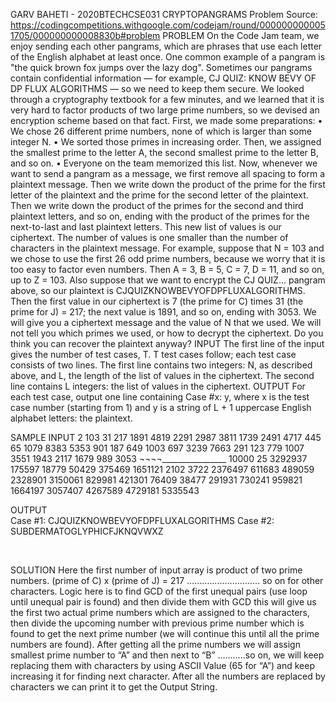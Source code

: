 GARV BAHETI - 2020BTECHCSE031
CRYPTOPANGRAMS
Problem Source: 
https://codingcompetitions.withgoogle.com/codejam/round/0000000000051705/000000000008830b#problem
PROBLEM
On the Code Jam team, we enjoy sending each other pangrams, which are phrases that use each letter of the English alphabet at least once. One common example of a pangram is "the quick brown fox jumps over the lazy dog". Sometimes our pangrams contain confidential information — for example, CJ QUIZ: KNOW BEVY OF DP FLUX ALGORITHMS — so we need to keep them secure.
We looked through a cryptography textbook for a few minutes, and we learned that it is very hard to factor products of two large prime numbers, so we devised an encryption scheme based on that fact. First, we made some preparations:
•	We chose 26 different prime numbers, none of which is larger than some integer N.
•	We sorted those primes in increasing order. Then, we assigned the smallest prime to the letter A, the second smallest prime to the letter B, and so on.
•	Everyone on the team memorized this list.
Now, whenever we want to send a pangram as a message, we first remove all spacing to form a plaintext message. Then we write down the product of the prime for the first letter of the plaintext and the prime for the second letter of the plaintext. Then we write down the product of the primes for the second and third plaintext letters, and so on, ending with the product of the primes for the next-to-last and last plaintext letters. This new list of values is our ciphertext. The number of values is one smaller than the number of characters in the plaintext message.
For example, suppose that N = 103 and we chose to use the first 26 odd prime numbers, because we worry that it is too easy to factor even numbers. Then A = 3, B = 5, C = 7, D = 11, and so on, up to Z = 103. Also suppose that we want to encrypt the CJ QUIZ... pangram above, so our plaintext is CJQUIZKNOWBEVYOFDPFLUXALGORITHMS. Then the first value in our ciphertext is 7 (the prime for C) times 31 (the prime for J) = 217; the next value is 1891, and so on, ending with 3053.
We will give you a ciphertext message and the value of N that we used. We will not tell you which primes we used, or how to decrypt the ciphertext. Do you think you can recover the plaintext anyway?
INPUT
The first line of the input gives the number of test cases, T. T test cases follow; each test case consists of two lines. The first line contains two integers: N, as described above, and L, the length of the list of values in the ciphertext. The second line contains L integers: the list of values in the ciphertext.
OUTPUT
For each test case, output one line containing Case #x: y, where x is the test case number (starting from 1) and y is a string of L + 1 uppercase English alphabet letters: the plaintext.

SAMPLE INPUT
2
103 31
217 1891 4819 2291 2987 3811 1739 2491 4717 445 65 1079 8383 5353 901 187 649 1003 697 3239 7663 291 123 779 1007 3551 1943 2117 1679 989 3053
¬¬¬¬________________
10000 25
3292937 175597 18779 50429 375469 1651121 2102 3722 2376497 611683 489059 2328901 3150061 829981 421301 76409 38477 291931 730241 959821 1664197 3057407 4267589 4729181 5335543	

OUTPUT	
Case #1: CJQUIZKNOWBEVYOFDPFLUXALGORITHMS
Case #2: SUBDERMATOGLYPHICFJKNQVWXZ	

 

SOLUTION
Here the first number of input array is product of two prime numbers. 
(prime of C) x (prime of J) = 217 ……………………….. so on for other characters.
Logic here is to find GCD of the first unequal pairs (use loop until unequal pair is found) and then divide them with GCD this will give us the first two actual prime numbers which are assigned to the characters, then divide the upcoming number with previous prime number which is found to get the next prime number (we will continue this until all the prime numbers are found).
After getting all the prime numbers we will assign smallest prime number to “A” and then next to “B” ………..so on, we will keep replacing them with characters by using ASCII Value (65 for “A”) and keep increasing it for finding next character. After all the numbers are replaced by characters we can print it to get the Output String.


